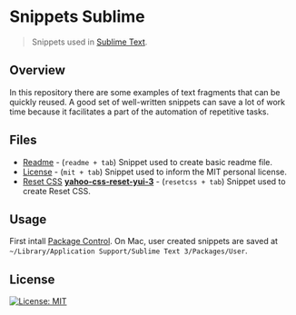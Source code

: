# Snippets Sublime
> Snippets used in [Sublime Text](https://www.sublimetext.com/).

## Overview
In this repository there are some examples of text fragments that can be quickly reused. A good set of well-written snippets can save a lot of work time because it facilitates a part of the automation of repetitive tasks.

## Files
- [Readme](snippet-readme.sublime-snippet) - (`readme + tab`) Snippet used to create basic readme file.
- [License](snippet-license.sublime-snippet) - (`mit + tab`) Snippet used to inform the MIT personal license.
- [Reset CSS](snippet-resetcss.sublime-snippet) [**yahoo-css-reset-yui-3**](http://cssreset.com/scripts/yahoo-css-reset-yui-3) - (`resetcss + tab`) Snippet used to create Reset CSS.

## Usage
First intall [Package Control](https://packagecontrol.io/). On Mac, user created snippets are saved at `~/Library/Application Support/Sublime Text 3/Packages/User`.

## License
[![License: MIT](https://img.shields.io/badge/License-MIT-blue.svg)](../LICENSE)
